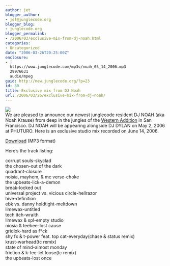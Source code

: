 ```yaml
---
author: jet
blogger_author:
- jet@junglecode.org
blogger_blog:
- junglecode.org
blogger_permalink:
- /2006/03/exclusive-mix-from-dj-noah.html
categories:
- Uncategorized
date: "2006-03-26T20:25:00Z"
enclosure:
- |
  https://www.junglecode.com/mp3s/noah_03_14_2006.mp3
  29976631
  audio/mpeg
guid: http://new.junglecode.org/?p=23
id: 30
title: Exclusive mix from DJ Noah
url: /2006/03/26/exclusive-mix-from-dj-noah/
---
```


[![](https://www.junglecode.com/images/blog/noah_krause_thumb.jpg)](http://www.myspace.com/44773914)  
We are pleased to announce our newest junglecode resident DJ NOAH (aka Noah Krause) from deep in the jungles of the [Western Addition](http://www.westaddradio.com) in San Francisco. DJ NOAH will be appearing alongside DJ DYLAN on May 2, 2006 at PHUTURO. Here is an exclusive studio mix recorded on June 14, 2006.

[Download](https://www.junglecode.com/mp3s/noah_03_14_2006.mp3) (MP3 format)

Here’s the track listing:

corrupt souls-skyclad  
the chosen-out of the dark  
quadrant-closure  
noisia, mayhem, & mc verse-choke  
the upbeats-lick-a-demon  
break-locked out  
universal project vs. vicious circle-hellrazor  
hive-definition  
ebk vs. danny holdtight-meltdown  
limewax-untitled  
tech itch-wraith  
limewax & spl-empty studio  
niosia & teebee-lost cause  
gridlok-hard as f\*ck  
shy fx & t-power feat. top cat-everyday(chase & status remix)  
krust-warhead(tc remix)  
state of mind-almost monday  
friction & k-tee-let loose(tc remix)  
the upbeats-lost once